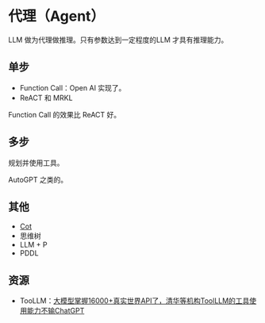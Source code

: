 # 代理（Agent）
LLM 做为代理做推理。只有参数达到一定程度的LLM 才具有推理能力。

## 单步
* Function Call：Open AI 实现了。
* ReACT 和 MRKL

Function Call 的效果比 ReACT 好。

## 多步
规划并使用工具。

AutoGPT 之类的。

## 其他
* [Cot](./cot/readme.md)
* 思维树
* LLM + P
* PDDL

## 资源
* TooLLM：[大模型掌握16000+真实世界API了，清华等机构ToolLLM的工具使用能力不输ChatGPT](https://mp.weixin.qq.com/s/-31Em7J-4dDN6a5tc_sGKg)